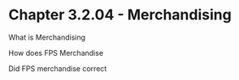 # Chapter 3.2.04 - Merchandising

What is Merchandising

How does FPS Merchandise

Did FPS merchandise correct

